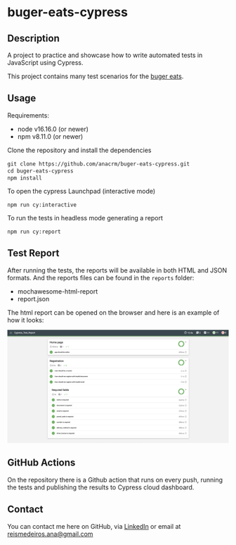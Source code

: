 # buger-eats-cypress

## Description
A project to practice and showcase how to write automated tests in JavaScript using Cypress.

This project contains many test scenarios for the [buger eats](https://buger-eats-qa.vercel.app/).

## Usage

Requirements:
* node v16.16.0 (or newer)
* npm v8.11.0 (or newer)

Clone the repository and install the dependencies

```
git clone https://github.com/anacrm/buger-eats-cypress.git
cd buger-eats-cypress
npm install
```

To open the cypress Launchpad (interactive mode) 
```
npm run cy:interactive
```

To run the tests in headless mode generating a report
```
npm run cy:report
```
## Test Report
After running the tests, the reports will be available in both HTML and JSON formats. And the reports files can be found in the `reports` folder:

* mochawesome-html-report 
* report.json

The html report can be opened on the browser and here is an example of how it looks:

![HTML report](readme/htmlReport.png)

## GitHub Actions 

On the repository there is a Github action that runs on every push, running the tests and publishing the results to Cypress cloud dashboard.

## Contact

You can contact me here on GitHub, via [LinkedIn](https://www.linkedin.com/in/ana-reis-qa/) or email at reismedeiros.ana@gmail.com